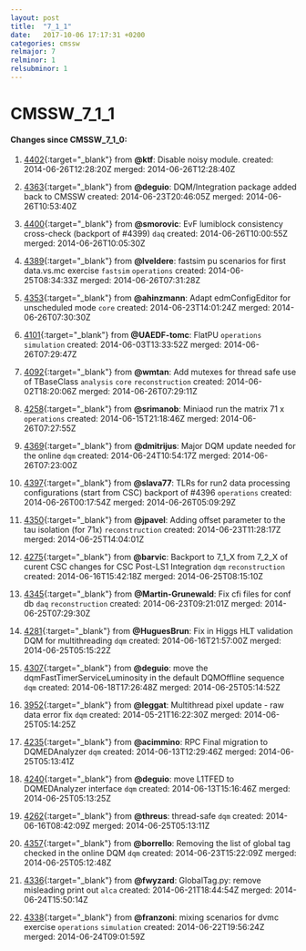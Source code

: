 ```yaml
---
layout: post
title:  "7_1_1"
date:   2017-10-06 17:17:31 +0200
categories: cmssw
relmajor: 7
relminor: 1
relsubminor: 1
---
```


# CMSSW_7_1_1
#### Changes since CMSSW_7_1_0:

1. [4402](http://github.com/cms-sw/cmssw/pull/4402){:target="_blank"}  from **@ktf**: Disable noisy module. created: 2014-06-26T12:28:20Z merged: 2014-06-26T12:28:40Z

1. [4363](http://github.com/cms-sw/cmssw/pull/4363){:target="_blank"}  from **@deguio**: DQM/Integration package added back to CMSSW created: 2014-06-23T20:46:05Z merged: 2014-06-26T10:53:40Z

1. [4400](http://github.com/cms-sw/cmssw/pull/4400){:target="_blank"}  from **@smorovic**: EvF lumiblock consistency cross-check (backport of #4399) `daq`  created: 2014-06-26T10:00:55Z merged: 2014-06-26T10:05:30Z

1. [4389](http://github.com/cms-sw/cmssw/pull/4389){:target="_blank"}  from **@lveldere**: fastsim pu scenarios for first data.vs.mc exercise `fastsim`  `operations`  created: 2014-06-25T08:34:33Z merged: 2014-06-26T07:31:28Z

1. [4353](http://github.com/cms-sw/cmssw/pull/4353){:target="_blank"}  from **@ahinzmann**: Adapt edmConfigEditor for unscheduled mode `core`  created: 2014-06-23T14:01:24Z merged: 2014-06-26T07:30:30Z

1. [4101](http://github.com/cms-sw/cmssw/pull/4101){:target="_blank"}  from **@UAEDF-tomc**: FlatPU `operations`  `simulation`  created: 2014-06-03T13:33:52Z merged: 2014-06-26T07:29:47Z

1. [4092](http://github.com/cms-sw/cmssw/pull/4092){:target="_blank"}  from **@wmtan**: Add mutexes for thread safe use of TBaseClass `analysis`  `core`  `reconstruction`  created: 2014-06-02T18:20:06Z merged: 2014-06-26T07:29:11Z

1. [4258](http://github.com/cms-sw/cmssw/pull/4258){:target="_blank"}  from **@srimanob**: Miniaod run the matrix 71 x `operations`  created: 2014-06-15T21:18:46Z merged: 2014-06-26T07:27:55Z

1. [4369](http://github.com/cms-sw/cmssw/pull/4369){:target="_blank"}  from **@dmitrijus**: Major DQM update needed for the online `dqm`  created: 2014-06-24T10:54:17Z merged: 2014-06-26T07:23:00Z

1. [4397](http://github.com/cms-sw/cmssw/pull/4397){:target="_blank"}  from **@slava77**:  TLRs for run2 data processing configurations (start from CSC) backport of #4396  `operations`  created: 2014-06-26T00:17:54Z merged: 2014-06-26T05:09:29Z

1. [4350](http://github.com/cms-sw/cmssw/pull/4350){:target="_blank"}  from **@jpavel**: Adding offset parameter to the tau isolation (for 71x) `reconstruction`  created: 2014-06-23T11:28:17Z merged: 2014-06-25T14:04:01Z

1. [4275](http://github.com/cms-sw/cmssw/pull/4275){:target="_blank"}  from **@barvic**: Backport to 7_1_X from 7_2_X of curent CSC changes for CSC Post-LS1 Integration `dqm`  `reconstruction`  created: 2014-06-16T15:42:18Z merged: 2014-06-25T08:15:10Z

1. [4345](http://github.com/cms-sw/cmssw/pull/4345){:target="_blank"}  from **@Martin-Grunewald**: Fix cfi files for conf db `daq`  `reconstruction`  created: 2014-06-23T09:21:01Z merged: 2014-06-25T07:29:30Z

1. [4281](http://github.com/cms-sw/cmssw/pull/4281){:target="_blank"}  from **@HuguesBrun**: Fix in Higgs HLT validation DQM for multithreading `dqm`  created: 2014-06-16T21:57:00Z merged: 2014-06-25T05:15:22Z

1. [4307](http://github.com/cms-sw/cmssw/pull/4307){:target="_blank"}  from **@deguio**: move the dqmFastTimerServiceLuminosity in the default DQMOffline sequence `dqm`  created: 2014-06-18T17:26:48Z merged: 2014-06-25T05:14:52Z

1. [3952](http://github.com/cms-sw/cmssw/pull/3952){:target="_blank"}  from **@leggat**: Multithread pixel update - raw data error fix `dqm`  created: 2014-05-21T16:22:30Z merged: 2014-06-25T05:14:25Z

1. [4235](http://github.com/cms-sw/cmssw/pull/4235){:target="_blank"}  from **@acimmino**: RPC Final migration to DQMEDAnalyzer `dqm`  created: 2014-06-13T12:29:46Z merged: 2014-06-25T05:13:41Z

1. [4240](http://github.com/cms-sw/cmssw/pull/4240){:target="_blank"}  from **@deguio**: move L1TFED to DQMEDAnalyzer interface `dqm`  created: 2014-06-13T15:16:46Z merged: 2014-06-25T05:13:25Z

1. [4262](http://github.com/cms-sw/cmssw/pull/4262){:target="_blank"}  from **@threus**: thread-safe `dqm`  created: 2014-06-16T08:42:09Z merged: 2014-06-25T05:13:11Z

1. [4357](http://github.com/cms-sw/cmssw/pull/4357){:target="_blank"}  from **@borrello**: Removing the list of global tag checked in the online DQM `dqm`  created: 2014-06-23T15:22:09Z merged: 2014-06-25T05:12:48Z

1. [4336](http://github.com/cms-sw/cmssw/pull/4336){:target="_blank"}  from **@fwyzard**: GlobalTag.py: remove misleading print out `alca`  created: 2014-06-21T18:44:54Z merged: 2014-06-24T15:50:14Z

1. [4338](http://github.com/cms-sw/cmssw/pull/4338){:target="_blank"}  from **@franzoni**: mixing scenarios for dvmc exercise `operations`  `simulation`  created: 2014-06-22T19:56:24Z merged: 2014-06-24T09:01:59Z
